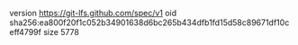 version https://git-lfs.github.com/spec/v1
oid sha256:ea800f20f1c052b34901638d6bc265b434dfb1fd15d58c89671df10ceff4799f
size 5778
